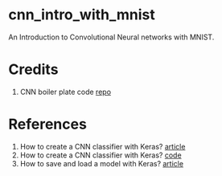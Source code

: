 # cnn_intro_with_mnist
An Introduction to Convolutional Neural networks with MNIST.

# Credits
1. CNN boiler plate code [repo](https://github.com/christianversloot/keras-cnn/blob/master/model.py)

# References
1. How to create a CNN classifier with Keras? [article](https://www.machinecurve.com/index.php/2019/09/17/how-to-create-a-cnn-classifier-with-keras/)
2. How to create a CNN classifier with Keras? [code](https://github.com/christianversloot/keras-cnn/blob/master/model.py)
3. How to save and load a model with Keras? [article](https://www.machinecurve.com/index.php/2020/02/14/how-to-save-and-load-a-model-with-keras/)